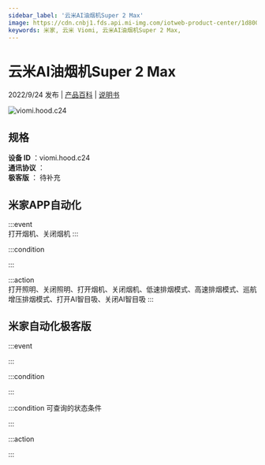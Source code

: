 ```yaml
---
sidebar_label: '云米AI油烟机Super 2 Max'
image: https://cdn.cnbj1.fds.api.mi-img.com/iotweb-product-center/1d8001b78d66bb79762753a84068202c_1662703699648.png?GalaxyAccessKeyId=AKVGLQWBOVIRQ3XLEW&Expires=9223372036854775807&Signature=kaNwH7mL6qOkaJjdtJC8/ChaW6g=
keywords: 米家, 云米 Viomi, 云米AI油烟机Super 2 Max, 
---
```

# 云米AI油烟机Super 2 Max

2022/9/24 发布 | [产品百科](https://home.mi.com/webapp/content/baike/product/index.html?model=viomi.hood.c24/) | [说明书](https://home.mi.com/views/introduction.html?model=viomi.hood.c24&region=cn)

![viomi.hood.c24](https://cdn.cnbj1.fds.api.mi-img.com/iotweb-product-center/1d8001b78d66bb79762753a84068202c_1662703699648.png?GalaxyAccessKeyId=AKVGLQWBOVIRQ3XLEW&Expires=9223372036854775807&Signature=kaNwH7mL6qOkaJjdtJC8/ChaW6g=)

## 规格  
> 
**设备 ID** ：viomi.hood.c24  
**通讯协议** ：  
**极客版**  ： 待补充 


## 米家APP自动化  

:::event  
打开烟机、关闭烟机
:::

:::condition  

:::

:::action   
打开照明、关闭照明、打开烟机、关闭烟机、低速排烟模式、高速排烟模式、巡航增压排烟模式、打开AI智目吸、关闭AI智目吸
:::

## 米家自动化极客版  

:::event  

:::

:::condition  

:::

:::condition 可查询的状态条件  

:::

:::action  

:::

        
